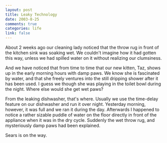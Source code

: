```yaml
--- 
layout: post
title: Leaky Technology
date: 2003-8-25
comments: true
categories: life
link: false
---
```

About 2 weeks ago our cleaning lady noticed that the throw rug in front of the kitchen sink was soaking wet. We couldn't imagine how it had gotten this way, unless we had spilled water on it without realizing our clumsiness.

And we have noticed that from time to time that our new kitten, Taz, shows up in the early morning hours with damp paws. We know she is fascinated by water, and that she freely ventures into the still dripping shower after it has been used. I guess we though she was playing in the toilet bowl during the night. Where else would she get wet paws?

From the leaking dishwasher, that's where. Usually we use the time-delay feature on our dishwasher and run it over night. Yesterday morning, however, it was full and we ran it during the day. Afterwards I happened to notice a rather sizable puddle of water on the floor directly in front of the appliance when it was in the dry cycle. Suddenly the wet throw rug, and mysteriously damp paws had been explained.

Sears is on the way.
